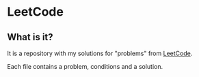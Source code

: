 # LeetCode

## What is it?
It is a repository with my solutions for "problems" from [LeetCode](https://leetcode.com/problemset/all/). 

Each file contains a problem, conditions and a solution.
